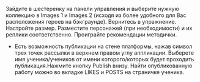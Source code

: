 Зайдите в шестеренку на панели управления и выберите нужную коллекцию в Images 1 и Images 2 (исходя из более удобного для Вас расположения героев на бэкграунде). Вернитесь в упражнение. Настройте размер. Разместите персонажей (при необходимости) и их реплики соответственно. Проиграйте рекомендации методички.
* Есть возможность публикации на стене платформы, нажав символ трех точек рассылки в верхнем правом углу аппликации. Выберете имя ученика/учеников от имени которого/которых будет проходить публикация.Нажмите кнопку Publish внизу. Найти опубликованную работу можно во вкладке LIKES и POSTS на страничке ученика.
